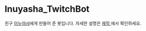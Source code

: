 # Inuyasha_TwitchBot
친구 [이누야샤](https://www.twitch.tv/inuamsxa21s)에게 만들어 준 봇입니다.
자세한 설명은 [제작 ](http://www.developerdecuple.kro.kr/topic/15/%EC%9D%B4%EB%88%84%EB%B4%87-%EC%A0%9C%EC%9E%91-%EC%86%8C%EA%B0%90%EB%AC%B8)에서 확인하세요.
